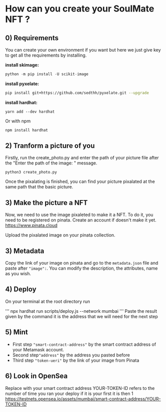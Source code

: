 # How can you create your SoulMate NFT ?

## 0) Requirements

You can create your own environment if you want but here we just give key to get all the requirements by installing.

**install skimage:**  

```jsx
python -m pip install -U scikit-image
```

**install pyxelate:**  

```sh
pip install git+https://github.com/sedthh/pyxelate.git --upgrade
```
**install hardhat:**  

```jsxs
yarn add --dev hardhat
```

Or  with npm 

```jsx
npm install hardhat 
```

## 2) Tranform a picture of you

Firstly, run the create_photo.py and enter the path of your picture file after the "Enter the path of the image: " message.
```jsxs
python3 create_photo.py
```

Once the pixalating is finished, you can find your picture pixalated at the same path that the basic picture.

## 3) Make the picture a NFT

Now, we need to use the image pixaleted to make it a NFT. To do it, you need to be registered on pinata. Create an account if 
doesn't make it yet. https://www.pinata.cloud

Upload the pixalated image on your pinata collection.

## 3) Metadata

Copy the link of your image on pinata and go to the ```metadata.json``` file and paste after ```"image":```. You can modify the description, the attributes, name as you wish.

## 4) Deploy

On your terminal at the root directory run 

'''
npx hardhat run scripts/deploy.js --network mumbai
'''
Paste the result given by the command it is the address that we will need for the next step

## 5) Mint 

- First step ```"smart-contract-address"``` by the smart contract address of your Metamask account.
- Second step```"address"``` by the address you pasted before
- Third step ```"token-ueri"``` by the link of your image from Pinata

## 6) Look in OpenSea
Replace with your smart contract address
YOUR-TOKEN-ID refers to the number of time you ran your deploy if it is your first it is then 1
https://testnets.opensea.io/assets/mumbai/smart-contract-address/YOUR-TOKEN-ID

